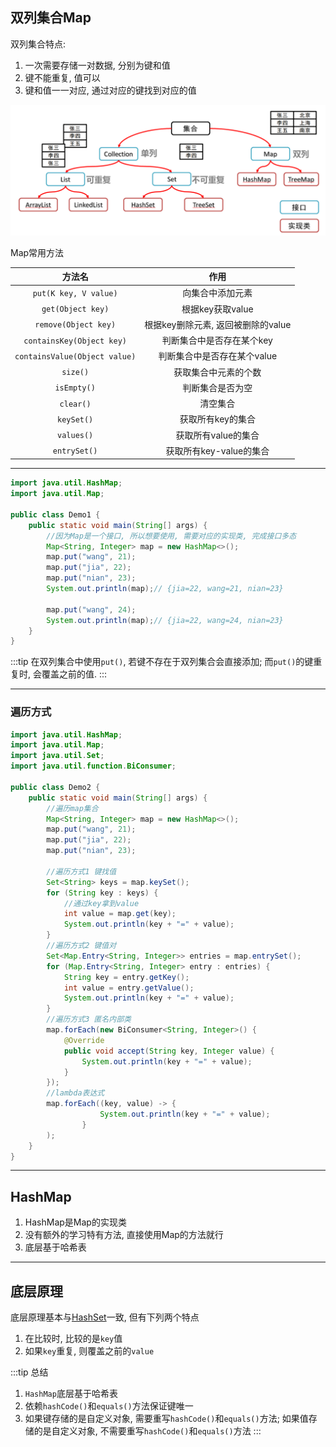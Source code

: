 ## 双列集合Map

双列集合特点:

1. 一次需要存储一对数据, 分别为键和值
2. 键不能重复, 值可以
3. 键和值一一对应, 通过对应的键找到对应的值

![集合类体系结构图](./img/1.%20集合类体系结构图.png)

Map常用方法

|            方法名             |                作用                |
| :---------------------------: | :--------------------------------: |
|     `put(K key, V value)`     |          向集合中添加元素          |
|       `get(Object key)`       |          根据key获取value          |
|     `remove(Object key)`      | 根据key删除元素, 返回被删除的value |
|   `containsKey(Object key)`   |     判断集合中是否存在某个key      |
| `containsValue(Object value)` |    判断集合中是否存在某个value     |
|           `size()`            |        获取集合中元素的个数        |
|          `isEmpty()`          |          判断集合是否为空          |
|           `clear()`           |              清空集合              |
|          `keySet()`           |         获取所有key的集合          |
|          `values()`           |        获取所有value的集合         |
|         `entrySet()`          |      获取所有key-value的集合       |

---

```java [基本使用]
import java.util.HashMap;
import java.util.Map;

public class Demo1 {
    public static void main(String[] args) {
        //因为Map是一个接口, 所以想要使用, 需要对应的实现类, 完成接口多态
        Map<String, Integer> map = new HashMap<>();
        map.put("wang", 21);
        map.put("jia", 22);
        map.put("nian", 23);
        System.out.println(map);// {jia=22, wang=21, nian=23}

        map.put("wang", 24);
        System.out.println(map);// {jia=22, wang=24, nian=23}
    }
}
```

:::tip
在双列集合中使用`put()`, 若键不存在于双列集合会直接添加; 而`put()`的键重复时, 会覆盖之前的值.
:::

---

### 遍历方式

```java [Demo2.java]
import java.util.HashMap;
import java.util.Map;
import java.util.Set;
import java.util.function.BiConsumer;

public class Demo2 {
    public static void main(String[] args) {
        //遍历map集合
        Map<String, Integer> map = new HashMap<>();
        map.put("wang", 21);
        map.put("jia", 22);
        map.put("nian", 23);

        //遍历方式1 键找值
        Set<String> keys = map.keySet();
        for (String key : keys) {
            //通过key拿到value
            int value = map.get(key);
            System.out.println(key + "=" + value);
        }
        //遍历方式2 键值对
        Set<Map.Entry<String, Integer>> entries = map.entrySet();
        for (Map.Entry<String, Integer> entry : entries) {
            String key = entry.getKey();
            int value = entry.getValue();
            System.out.println(key + "=" + value);
        }
        //遍历方式3 匿名内部类
        map.forEach(new BiConsumer<String, Integer>() {
            @Override
            public void accept(String key, Integer value) {
                System.out.println(key + "=" + value);
            }
        });
        //lambda表达式
        map.forEach((key, value) -> {
                    System.out.println(key + "=" + value);
                }
        );
    }
}
```

---

## HashMap

1. HashMap是Map的实现类
2. 没有额外的学习特有方法, 直接使用Map的方法就行
3. 底层基于哈希表

---

## 底层原理

底层原理基本与[HashSet](./22.集合.md#hashset的底层实现原理)一致, 但有下列两个特点

1. 在比较时, 比较的是`key`值
2. 如果`key`重复, 则覆盖之前的`value`

:::tip 总结
1. `HashMap`底层基于哈希表
2. 依赖`hashCode()`和`equals()`方法保证键唯一
3. 如果键存储的是自定义对象, 需要重写`hashCode()`和`equals()`方法; 如果值存储的是自定义对象, 不需要重写`hashCode()`和`equals()`方法
:::